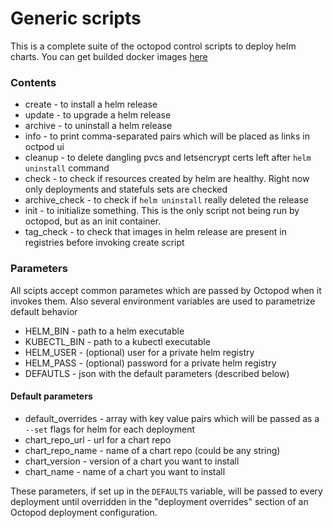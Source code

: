 # Generic scripts

This is a complete suite of the octopod control scripts to deploy helm charts.
You can get builded docker images [here](https://hub.docker.com/r/typeable/octopod-generic-utils)

### Contents

- create - to install a helm release
- update - to upgrade a helm release
- archive - to uninstall a helm release
- info - to print comma-separated pairs which will be placed as links in octpod ui
- cleanup - to delete dangling pvcs and letsencrypt certs left after `helm uninstall` command
- check - to check if resources created by helm are healthy. Right now only deployments and statefuls sets are checked
- archive_check - to check if `helm uninstall` really deleted the release
- init - to initialize something. This is the only script not being run by octopod, but as an init container.
- tag_check - to check that images in helm release are present in registries before invoking create script 

### Parameters

All scipts accept common parametes which are passed by Octopod when it invokes them.
Also several environment variables are used to parametrize default behavior

- HELM_BIN - path to a helm executable
- KUBECTL_BIN - path to a kubectl executable
- HELM_USER - (optional) user for a private helm registry
- HELM_PASS - (optional) password for a private helm registry
- DEFAUTLS - json with the default parameters (described below)

#### Default parameters
- default_overrides - array with key value pairs which will be passed as a `--set` flags for helm for each deployment
- chart_repo_url - url for a chart repo
- chart_repo_name - name of a chart repo (could be any string)
- chart_version - version of a chart you want to install
- chart_name - name of a chart you want to install

These parameters, if set up in the `DEFAULTS` variable, will be passed to every deployment until overridden in the "deployment overrides" section of an Octopod deployment configuration.